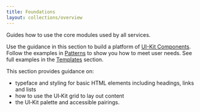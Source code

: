 ```yaml
---
title: Foundations
layout: collections/overview
---
```


<p class="abstract">Guides how to use the core modules used by all services.</p>

Use the guidance in this section to build a platform of [UI-Kit Components](/components/). Follow the examples in [Patterns](/patterns/) to show you how to meet user needs. See full examples in the [Templates](/templates/) section.

This section provides guidance on:

- typeface and styling for basic HTML elements including headings, links and lists
- how to use the UI&#8209;Kit grid to lay out content
- the UI&#8209;Kit palette and accessible pairings.
